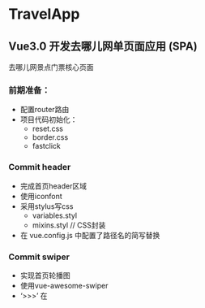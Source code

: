 # TravelApp
## Vue3.0 开发去哪儿网单页面应用 (SPA)<br>
去哪儿网景点门票核心页面

### 前期准备：
* 配置router路由
* 项目代码初始化：
  * reset.css
  * border.css
  * fastclick

### Commit header
* 完成首页header区域<br>
* 使用iconfont<br>
* 采用stylus写css
  * variables.styl
  * mixins.styl  // CSS封装
* 在 vue.config.js 中配置了路径名的简写替换

### Commit swiper
* 实现首页轮播图<br>
* 使用vue-awesome-swiper<br>
* ‘>>>’ 在<style scoped>下实现CSS样式穿透<br>

### Commit icons
* 实现首页图标区域的布局<br>
* 数据分页逻辑：通过计算把每8个图标分配到一个页面<br>
* 分页通过swiper展示<br>

### Commit featured
* 实现首页猜你喜欢组件开发<br>
* 实现首页周末去哪儿组件开发<br>

### Ajax
* axios实现数据（模拟数据）请求：<br>
利用vue中 webpack-dev-server 提供的proxy代理功能，在 vue.config.js 中配置，转发数据请求（把对 /api 下面json文件的请求路径替换至本地的模拟数据文件夹下）<br>
记得在 .gitignore 文件中添加模拟数据的文件夹路径

## Project setup
```
npm install
```

### Compiles and hot-reloads for development
```
npm run serve
```

### Compiles and minifies for production
```
npm run build
```

### Lints and fixes files
```
npm run lint
```

### Customize configuration
See [Configuration Reference](https://cli.vuejs.org/config/).

